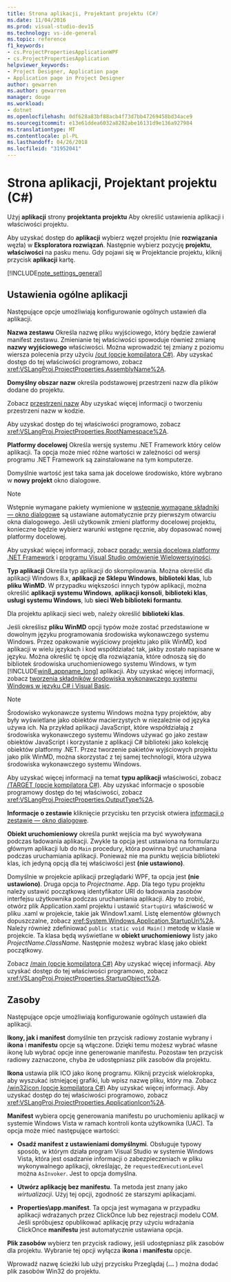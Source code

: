 ```yaml
---
title: Strona aplikacji, Projektant projektu (C#)
ms.date: 11/04/2016
ms.prod: visual-studio-dev15
ms.technology: vs-ide-general
ms.topic: reference
f1_keywords:
- cs.ProjectPropertiesApplicationWPF
- cs.ProjectPropertiesApplication
helpviewer_keywords:
- Project Designer, Application page
- Application page in Project Designer
author: gewarren
ms.author: gewarren
manager: douge
ms.workload:
- dotnet
ms.openlocfilehash: 0df628a83bf88acb4f73d7bb47269458bd34ace9
ms.sourcegitcommit: e13e61ddea6032a8282abe16131d9e136a927984
ms.translationtype: MT
ms.contentlocale: pl-PL
ms.lasthandoff: 04/26/2018
ms.locfileid: "31952041"
---
```

# <a name="application-page-project-designer-c"></a>Strona aplikacji, Projektant projektu (C#)

Użyj **aplikacji** strony **projektanta projektu** Aby określić ustawienia aplikacji i właściwości projektu.

Aby uzyskać dostęp do **aplikacji** wybierz węzeł projektu (nie **rozwiązania** węzła) w **Eksploratora rozwiązań**. Następnie wybierz pozycję **projektu**, **właściwości** na pasku menu. Gdy pojawi się w Projektancie projektu, kliknij przycisk **aplikacji** kartę.

[!INCLUDE[note_settings_general](../../data-tools/includes/note_settings_general_md.md)]

## <a name="general-application-settings"></a>Ustawienia ogólne aplikacji
 Następujące opcje umożliwiają konfigurowanie ogólnych ustawień dla aplikacji.

 **Nazwa zestawu** Określa nazwę pliku wyjściowego, który będzie zawierał manifest zestawu. Zmienianie tej właściwości spowoduje również zmianę **nazwy wyjściowego** właściwości. Można wprowadzić tej zmiany z poziomu wiersza polecenia przy użyciu [/out (opcje kompilatora C#)](/dotnet/csharp/language-reference/compiler-options/out-compiler-option). Aby uzyskać dostęp do tej właściwości programowo, zobacz <xref:VSLangProj.ProjectProperties.AssemblyName%2A>.

 **Domyślny obszar nazw** określa podstawowej przestrzeni nazw dla plików dodane do projektu.

 Zobacz [przestrzeni nazw](/dotnet/csharp/language-reference/keywords/namespace) Aby uzyskać więcej informacji o tworzeniu przestrzeni nazw w kodzie.

 Aby uzyskać dostęp do tej właściwości programowo, zobacz <xref:VSLangProj.ProjectProperties.RootNamespace%2A>.

 **Platformy docelowej** Określa wersję systemu .NET Framework który celów aplikacji. Ta opcja może mieć różne wartości w zależności od wersji programu .NET Framework są zainstalowane na tym komputerze.

 Domyślnie wartość jest taka sama jak docelowe środowisko, które wybrano w **nowy projekt** okno dialogowe.

> [!NOTE]
> Wstępnie wymagane pakiety wymienione w [wstępnie wymagane składniki — okno dialogowe](../../ide/reference/prerequisites-dialog-box.md) są ustawiane automatycznie przy pierwszym otwarciu okna dialogowego. Jeśli użytkownik zmieni platformy docelowej projektu, konieczne będzie wybierz warunki wstępne ręcznie, aby dopasować nowej platformy docelowej.


 Aby uzyskać więcej informacji, zobacz [porady: wersja docelowa platformy .NET Framework](../../ide/how-to-target-a-version-of-the-dotnet-framework.md) i [programu Visual Studio omówienie Wielowersyjności](../../ide/visual-studio-multi-targeting-overview.md).

 **Typ aplikacji** Określa typ aplikacji do skompilowania. Można określić dla aplikacji Windows 8.x, **aplikacji ze Sklepu Windows**, **biblioteki klas**, lub **pliku WinMD**. W przypadku większości innych typów aplikacji, można określić **aplikacji systemu Windows**, **aplikacji konsoli**, **biblioteki klas**, **usługi systemu Windows**, lub **sieci Web biblioteki formantu**.

 Dla projektu aplikacji sieci web, należy określić **biblioteki klas**.

 Jeśli określisz **pliku WinMD** opcji typów może zostać przedstawione w dowolnym języku programowania środowiska wykonawczego systemu Windows. Przez opakowanie wyjściowy projektu jako plik WinMD, kod aplikacji w wielu językach i kod współdziałać tak, jakby zostało napisane w języku. Można określić tę opcję dla rozwiązania, które odnoszą się do bibliotek środowiska uruchomieniowego systemu Windows, w tym [!INCLUDE[win8_appname_long](../../debugger/includes/win8_appname_long_md.md)] aplikacji. Aby uzyskać więcej informacji, zobacz [tworzenia składników środowiska wykonawczego systemu Windows w języku C# i Visual Basic](/windows/uwp/winrt-components/creating-windows-runtime-components-in-csharp-and-visual-basic).

> [!NOTE]
> Środowisko wykonawcze systemu Windows można typy projektów, aby były wyświetlane jako obiektów macierzystych w niezależnie od języka używa ich. Na przykład aplikacji JavaScript, które współdziałają z środowiska wykonawczego systemu Windows używać go jako zestaw obiektów JavaScript i korzystanie z aplikacji C# biblioteki jako kolekcję obiektów platformy .NET. Przez tworzenie pakietów wyjściowych projektu jako plik WinMD, można skorzystać z tej samej technologii, która używa środowiska wykonawczego systemu Windows.


 Aby uzyskać więcej informacji na temat **typu aplikacji** właściwości, zobacz [/TARGET (opcje kompilatora C#)](/dotnet/csharp/language-reference/compiler-options/target-compiler-option). Aby uzyskać informacje o sposobie programowy dostęp do tej właściwości, zobacz <xref:VSLangProj.ProjectProperties.OutputType%2A>.

 **Informacje o zestawie** kliknięcie przycisku ten przycisk otwiera [informacji o zestawie — okno dialogowe](../../ide/reference/assembly-information-dialog-box.md).

 **Obiekt uruchomieniowy** określa punkt wejścia ma być wywoływana podczas ładowania aplikacji. Zwykle ta opcja jest ustawiona na formularzu głównym aplikacji lub do `Main` procedury, która powinna być uruchamiana podczas uruchamiania aplikacji. Ponieważ nie ma punktu wejścia biblioteki klas, ich jedyną opcją dla tej właściwości jest **(nie ustawiono)**.

 Domyślnie w projekcie aplikacji przeglądarki WPF, ta opcja jest **(nie ustawiono)**. Druga opcja to *Projectname*. App. Dla tego typu projektu należy ustawić początkową identyfikator URI do ładowania zasobów interfejsu użytkownika podczas uruchamiania aplikacji. Aby to zrobić, otwórz plik Application.xaml projektu i ustawić `StartupUri` właściwość w pliku .xaml w projekcie, takie jak Window1.xaml. Listę elementów głównych dopuszczalne, zobacz <xref:System.Windows.Application.StartupUri%2A>. Należy również zdefiniować `public static void Main()` metodę w klasie w projekcie. Ta klasa będą wyświetlane w **obiekt uruchomieniowy** listy jako *ProjectName.ClassName*. Następnie możesz wybrać klasę jako obiekt początkowy.

 Zobacz [/main (opcje kompilatora C#)](/dotnet/csharp/language-reference/compiler-options/main-compiler-option) Aby uzyskać więcej informacji. Aby uzyskać dostęp do tej właściwości programowo, zobacz <xref:VSLangProj.ProjectProperties.StartupObject%2A>.

## <a name="resources"></a>Zasoby
 Następujące opcje umożliwiają konfigurowanie ogólnych ustawień dla aplikacji.

 **Ikony, jak i manifest** domyślnie ten przycisk radiowy zostanie wybrany i **ikona** i **manifestu** opcje są włączone. Dzięki temu możesz wybrać własne ikonę lub wybrać opcje inne generowanie manifestu. Pozostaw ten przycisk radiowy zaznaczone, chyba że udostępniasz plik zasobów dla projektu.

 **Ikona** ustawia plik ICO jako ikonę programu. Kliknij przycisk wielokropka, aby wyszukać istniejącej grafiki, lub wpisz nazwę pliku, który ma. Zobacz [/win32icon (opcje kompilatora C#)](/dotnet/csharp/language-reference/compiler-options/win32icon-compiler-option) Aby uzyskać więcej informacji. Aby uzyskać dostęp do tej właściwości programowo, zobacz <xref:VSLangProj.ProjectProperties.ApplicationIcon%2A>.

 **Manifest** wybiera opcję generowania manifestu po uruchomieniu aplikacji w systemie Windows Vista w ramach kontroli konta użytkownika (UAC). Ta opcja może mieć następujące wartości:

-   **Osadź manifest z ustawieniami domyślnymi**. Obsługuje typowy sposób, w którym działa program Visual Studio w systemie Windows Vista, która jest osadzanie informacji o zabezpieczeniach w pliku wykonywalnego aplikacji, określając, że `requestedExecutionLevel` można `AsInvoker`. Jest to opcja domyślna.

-   **Utwórz aplikację bez manifestu**. Ta metoda jest znany jako *wirtualizacji*. Użyj tej opcji, zgodność ze starszymi aplikacjami.

-   **Properties\app.manifest**. Ta opcja jest wymagana w przypadku aplikacji wdrażanych przez ClickOnce lub bez rejestracji modelu COM. Jeśli spróbujesz opublikować aplikację przy użyciu wdrażania ClickOnce **manifestu** jest automatycznie ustawiana opcja.

**Plik zasobów** wybierz ten przycisk radiowy, jeśli udostępniasz plik zasobów dla projektu. Wybranie tej opcji wyłącza **ikona** i **manifestu** opcje.

Wprowadź nazwę ścieżki lub użyj przycisku Przeglądaj (**...** ) można dodać plik zasobów Win32 do projektu.